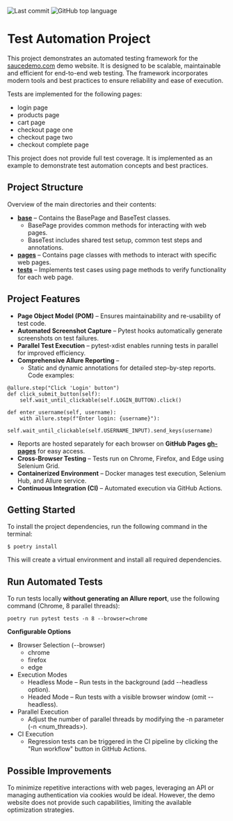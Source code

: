 ![Last commit](https://img.shields.io/github/last-commit/DAS-SPB/pom_edu?color=9cf&logo=git)
![GitHub top language](https://img.shields.io/github/languages/top/DAS-SPB/pom_edu?color=blue)

# Test Automation Project

This project demonstrates an automated testing framework for the [saucedemo.com](https://www.saucedemo.com/) demo website. 
It is designed to be scalable, maintainable and efficient for end-to-end web testing. 
The framework incorporates modern tools and best practices to ensure reliability and ease of execution.

Tests are implemented for the following pages:
- login page
- products page
- cart page
- checkout page one
- checkout page two
- checkout complete page

This project does not provide full test coverage. It is implemented as an example to demonstrate test automation concepts and best practices.

## Project Structure

Overview of the main directories and their contents:
- **[base](base)** – Contains the BasePage and BaseTest classes.
  - BasePage provides common methods for interacting with web pages.
  - BaseTest includes shared test setup, common test steps and annotations.
- **[pages](pages)** – Contains page classes with methods to interact with specific web pages.
- **[tests](tests)** – Implements test cases using page methods to verify functionality for each web page.

## Project Features

- **Page Object Model (POM)** – Ensures maintainability and re-usability of test code.
- **Automated Screenshot Capture** – Pytest hooks automatically generate screenshots on test failures.
- **Parallel Test Execution** – pytest-xdist enables running tests in parallel for improved efficiency.
- **Comprehensive Allure Reporting** –
  - Static and dynamic annotations for detailed step-by-step reports. Code examples:
```
@allure.step("Click 'Login' button")
def click_submit_button(self):
    self.wait_until_clickable(self.LOGIN_BUTTON).click()
        
def enter_username(self, username):
    with allure.step(f"Enter login: {username}"):
        self.wait_until_clickable(self.USERNAME_INPUT).send_keys(username)        
```
  - Reports are hosted separately for each browser on **GitHub Pages [gh-pages](https://das-spb.github.io/pom_edu/)** for easy access.
- **Cross-Browser Testing** – Tests run on Chrome, Firefox, and Edge using Selenium Grid.
- **Containerized Environment** – Docker manages test execution, Selenium Hub, and Allure service.
- **Continuous Integration (CI)** – Automated execution via GitHub Actions.


## Getting Started

To install the project dependencies, run the following command in the terminal:

```
$ poetry install
```
This will create a virtual environment and install all required dependencies.

## Run Automated Tests

To run tests locally **without generating an Allure report**, use the following command (Chrome, 8 parallel threads):
```
poetry run pytest tests -n 8 --browser=chrome
```
**Configurable Options**
- Browser Selection (--browser)
  - chrome
  - firefox
  - edge
- Execution Modes
  - Headless Mode – Run tests in the background (add --headless option).
  - Headed Mode – Run tests with a visible browser window (omit --headless).
- Parallel Execution
  - Adjust the number of parallel threads by modifying the -n parameter (-n <num_threads>).
- CI Execution
  - Regression tests can be triggered in the CI pipeline by clicking the "Run workflow" button in GitHub Actions.

## Possible Improvements

To minimize repetitive interactions with web pages, leveraging an API or managing authentication via cookies would be ideal. 
However, the demo website does not provide such capabilities, limiting the available optimization strategies.
